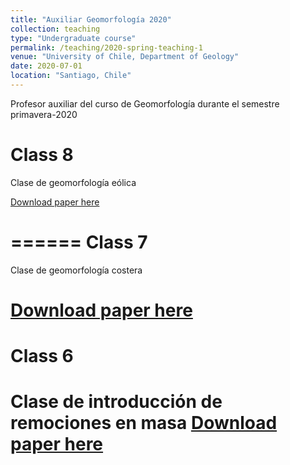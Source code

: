 ```yaml
---
title: "Auxiliar Geomorfología 2020"
collection: teaching
type: "Undergraduate course"
permalink: /teaching/2020-spring-teaching-1
venue: "University of Chile, Department of Geology"
date: 2020-07-01
location: "Santiago, Chile"
---
```


Profesor auxiliar del curso de Geomorfología durante el semestre primavera-2020

Class 8
======

Clase de geomorfología eólica

[Download paper here](http://manuelgeologo.github.io/files/Auxiliar_8.pdf)

======
Class 7
======
Clase de geomorfología costera

[Download paper here](http://manuelgeologo.github.io/files/Auxiliar_7.pdf)
======
Class 6
======

Clase de introducción de remociones en masa
[Download paper here](http://manuelgeologo.github.io/files/Auxiliar_6.pdf)
======